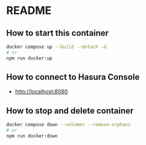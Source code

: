 # README

## How to start this container

```bash
docker compose up --build --detach -d
# or
npm run docker:up
```

## How to connect to Hasura Console

- <http://localhost:8080>

## How to stop and delete container

```bash
docker compose down --volumes --remove-orphans
# or
npm run docker:down
```
